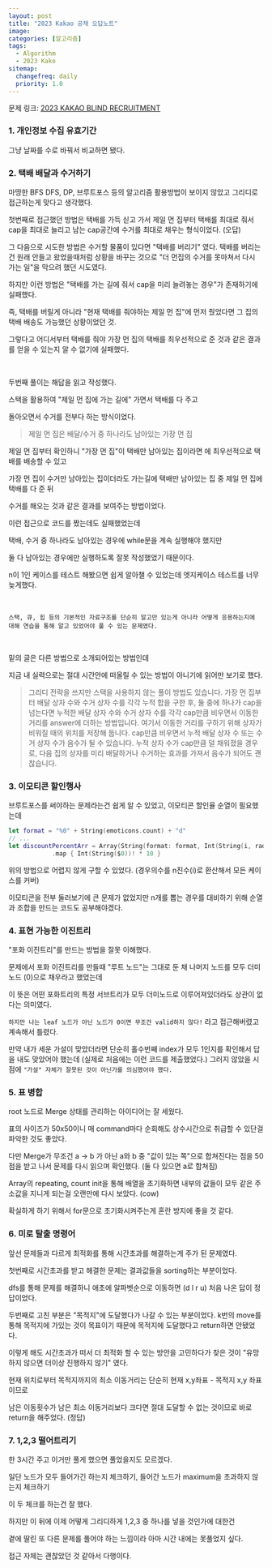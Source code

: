 ```yaml
---
layout: post
title: "2023 Kakao 공채 오답노트"
image:
categories: [알고리즘]
tags: 
  - Algorithm
  - 2023 Kako
sitemap:
  changefreq: daily
  priority: 1.0
---
```


문제 링크: [2023 KAKAO BLIND RECRUITMENT](https://school.programmers.co.kr/learn/challenges)

### 1. 개인정보 수집 유효기간

그냥 날짜를 수로 바꿔서 비교하면 됐다.

### 2. 택배 배달과 수거하기

마땅한 BFS DFS, DP, 브루트포스 등의 알고리즘 활용방법이 보이지 않았고 그리디로 접근하는게 맞다고 생각했다.

첫번째로 접근했던 방법은 택배를 가득 싣고 가서 제일 먼 집부터 택배를 최대로 줘서 cap을 최대로 늘리고 남는 cap공간에 수거를 최대로 채우는 형식이었다. (오답)

그 다음으로 시도한 방법은 수거할 물품이 있다면 "택배를 버리기" 였다. 택배를 버리는건 원래 안들고 왔었을때처럼 상황을 바꾸는 것으로  "더 먼집의 수거를 못마쳐서 다시 가는 일"을 막으려 했던 시도였다.

하지만 이런 방법은 "택배를 가는 길에 줘서 cap을 미리 늘려놓는 경우"가 존재하기에 실패했다.

즉, 택배를 버릴게 아니라 "현재 택배를 줘야하는 제일 먼 집"에 먼저 줬었다면 그 집의 택배 배송도 가능했던 상황이었던 것.

그렇다고 어디서부터 택배를 줘야 가장 먼 집의 택배를 최우선적으로 준 것과 같은 결과를 얻을 수 있는지 알 수 없기에 실패했다.

<br/>

두번째 풀이는 해답을 읽고 작성했다.

스택을 활용하여 "제일 먼 집에 가는 길에" 가면서 택배를 다 주고

돌아오면서 수거를 전부다 하는 방식이었다.

> 제일 먼 집은 배달/수거 중 하나라도 남아있는 가장 먼 집

제일 먼 집부터 확인하니 "가장 먼 집"이 택배만 남아있는 집이라면 에 최우선적으로 택배를 배송할  수 있고

가장 먼 집이 수거만 남아있는 집이더라도 가는길에 택배만 남아있는 집 중 제일 먼 집에 택배를 다 준 뒤

수거를 해오는 것과 같은 결과를 보여주는 방법이었다.

이런 접근으로 코드를 짰는데도 실패했었는데

택배, 수거 중 하나라도 남아있는 경우에 while문을 계속 실행해야 했지만

둘 다 남아있는 경우에만 실행하도록 잘못 작성했었기 때문이다.

n이 1인 케이스를 테스트 해봤으면 쉽게 알아챌 수 있었는데 엣지케이스 테스트를 너무 늦게했다.

<br/> 

`스택, 큐, 힙 등의 기본적인 자료구조를 단순히 알고만 있는게 아니라 어떻게 응용하는지에 대해 연습을 통해 알고 있었어야 풀 수 있는 문제였다.`

<br/>

밑의 글은 다른 방법으로 소개되어있는 방법인데 

지금 내 실력으로는 절대 시간안에 떠올릴 수 있는 방법이 아니기에 읽어만 보기로 했다.

> 그리디 전략을 쓰지만 스택을 사용하지 않는 풀이 방법도 있습니다. 가장 먼 집부터 배달 상자 수와 수거 상자 수를 각각 누적 합을 구한 후, 둘 중에 하나가 cap을 넘는다면 누적한 배달 상자 수와 수거 상자 수를 각각 cap만큼 비우면서 이동한 거리를 answer에 더하는 방법입니다. 여기서 이동한 거리를 구하기 위해 상자가 비워질 때의 위치를 저장해 둡니다. cap만큼 비우면서 누적 배달 상자 수 또는 수거 상자 수가 음수가 될 수 있습니다. 누적 상자 수가 cap만큼 덜 채워졌을 경우로, 다음 집의 상자를 미리 배달하거나 수거하는 효과를 가져서 음수가 되어도 괜찮습니다.

### 3. 이모티콘 할인행사

브루트포스를 써야하는 문제라는건 쉽게 알 수 있었고, 이모티콘 할인율 순열이 필요했는데 

```swift
let format = "%0" + String(emoticons.count) + "d"
// ...
let discountPercentArr = Array(String(format: format, Int(String(i, radix: 5))!))
            .map { Int(String($0))! * 10 }
```

위의 방법으로  어렵지 않게 구할 수 있었다. (경우의수를 n진수(i)로 환산해서 모든 케이스를 커버)

이모티콘을 전부 둘러보기에 큰 문제가 없었지만 n개를 뽑는 경우를 대비하기 위해 순열과 조합을 만드는 코드도 공부해야겠다.

### 4. 표현 가능한 이진트리

"포화 이진트리"를 만드는 방법을 잘못 이해했다.

문제에서 포화 이진트리를 만들때 "루트 노드"는 그대로 둔 채 나머지 노드를 모두 더미노드 (0)으로 채우라고 했었는데

이 뜻은 어떤 포화트리의 특정 서브트리가 모두 더미노드로 이루어져있더라도 상관이 없다는 의미였다.

`하지만 나는 leaf 노드가 아닌 노드가 0이면 무조건 valid하지 않다!` 라고 접근해버렸고 계속해서 틀렸다.

만약 내가 세운 가설이 맞았더라면 단순히 홀수번째 index가 모두 1인지를 확인해서 답을 내도 맞았어야 했는데 (실제로 처음에는 이런 코드를 제출했었다.) 그러지 않았을 시점에 `"가설" 자체가 잘못된 것이 아닌가를 의심했어야 했다.`

### 5. 표 병합

root 노드로 Merge 상태를 관리하는 아이디어는 잘 세웠다.

표의 사이즈가 50x50이니 매 command마다 순회해도 상수시간으로 취급할 수 있단걸 파악한 것도 좋았다.

다만 Merge가 무조건 a -> b 가 아닌 a와 b 중 "값이 있는 쪽"으로 합쳐진다는 점을 50점을 받고 나서 문제를 다시 읽으며 확인했다. (둘 다 있으면 a로 합쳐짐)

Array의 repeating, count init을 통해 배열을 초기화하면 내부의 값들이 모두 같은 주소값을 지니게 되는걸 오랜만에 다시 보았다. (cow)

확실하게 하기 위해서 for문으로 초기화시켜주는게 혼란 방지에 좋을 것 같다.

### 6. 미로 탈출 명령어

앞선 문제들과 다르게 최적화를 통해 시간초과를 해결하는게 주가 된 문제였다.

첫번째로 시간초과를 받고 해결한 문제는 결과값들을 sorting하는 부분이었다.

dfs를 통해 문제를 해결하니 애초에 알파벳순으로 이동하면 (d l r u) 처음 나온 답이 정답이었다.

두번째로 고친 부분은 "목적지"에 도달했다가 나갈 수 있는 부분이었다. k번의 move를 통해 목적지에 가있는 것이 목표이기 때문에 목적지에 도달했다고 return하면 안됐었다.

이렇게 해도 시간초과가 떠서 더 최적화 할 수 있는 방안을 고민하다가 찾은 것이 "유망하지 않으면 더이상 진행하지 않기" 였다.

현재 위치로부터 목적지까지의 최소 이동거리는 단순히 현재 x,y좌표 - 목적지 x,y 좌표이므로

남은 이동횟수가 남은 최소 이동거리보다 크다면 절대 도달할 수 없는 것이므로 바로 return을 해주었다. (정답)

### 7. 1,2,3 떨어트리기

한 3시간 주고 이거만 풀게 했으면 풀었을지도 모르겠다.

일단 노드가 모두 들어가긴 하는지 체크하기, 들어간 노드가 maximum을 초과하지 않는지 체크하기

이 두 체크를 하는건 잘 했다.

하지만 이 뒤에 이제 어떻게 그리디하게 1,2,3 중 하나를 넣을 것인가에 대한건

곁에 딸린 또 다른 문제를 풀어야 하는 느낌이라 아마 시간 내에는 못풀었지 싶다.

접근 자체는 괜찮았던 것 같아서 다행이다.
